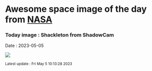 
# Awesome space image of the day from [NASA](https://api.nasa.gov/)

### Today image : Shackleton from ShadowCam
Date : 2023-05-05

![](https://apod.nasa.gov/apod/image/2305/shackleton_arrow.png)

<small>Latest update : Fri May  5 10:13:28 2023</small>
        